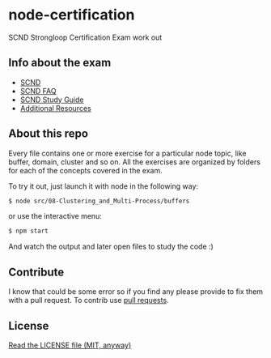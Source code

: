 node-certification
==================

SCND Strongloop Certification Exam work out

## Info about the exam

  - [SCND](http://strongloop.com/node-js/certification)
  - [SCND FAQ](http://strongloop.com/node-js/certification/faq)
  - [SCND Study Guide](http://strongloop.com/node-js/certification/scnd-study-guide)
  - [Additional Resources](https://github.com/rockbot/node-for-beginners)

## About this repo

Every file contains one or more exercise for a particular node topic, like buffer, domain, cluster and so on.
All the exercises are organized by folders for each of the concepts covered in the exam.

To try it out, just launch it with node in the following way:

```bash
$ node src/08-Clustering_and_Multi-Process/buffers
```

or use the interactive menu:

```bash
$ npm start
```

And watch the output and later open files to study the code :)

## Contribute
I know that could be some error so if you find any please provide to fix them with a pull request.
To contrib use [pull requests](https://help.github.com/articles/using-pull-requests/).

## License
[Read the LICENSE file (MIT, anyway)](../../LICENSE)
